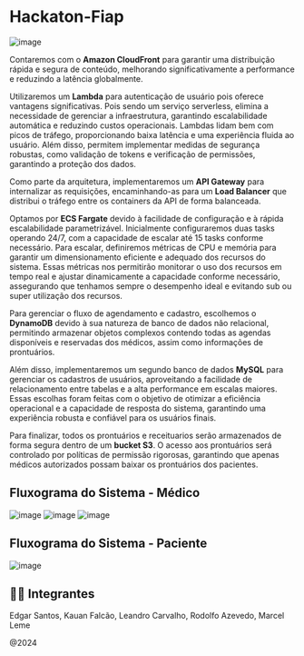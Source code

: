 # Hackaton-Fiap

![image](https://github.com/user-attachments/assets/9e7e3ed5-658f-446b-bd24-aa554e95239b)

Contaremos com o **Amazon CloudFront** para garantir uma distribuição rápida e segura de conteúdo, melhorando significativamente a performance e reduzindo a latência globalmente. 

Utilizaremos um **Lambda** para autenticação de usuário pois oferece vantagens significativas. Pois sendo um serviço serverless, elimina a necessidade de gerenciar a infraestrutura, garantindo escalabilidade automática e reduzindo custos operacionais. Lambdas lidam bem com picos de tráfego, proporcionando baixa latência e uma experiência fluida ao usuário. Além disso, permitem implementar medidas de segurança robustas, como validação de tokens e verificação de permissões, garantindo a proteção dos dados.

Como parte da arquitetura, implementaremos um **API Gateway** para internalizar as requisições, encaminhando-as para um **Load Balancer** que distribui o tráfego entre os containers da API de forma balanceada. 

Optamos por **ECS Fargate** devido à facilidade de configuração e à rápida escalabilidade parametrizável. Inicialmente configuraremos duas tasks operando 24/7, com a capacidade de escalar até 15 tasks conforme necessário. Para escalar, definiremos métricas de CPU e memória para garantir um dimensionamento eficiente e adequado dos recursos do sistema. Essas métricas nos permitirão monitorar o uso dos recursos em tempo real e ajustar dinamicamente a capacidade conforme necessário, assegurando que tenhamos sempre o desempenho ideal e evitando sub ou super utilização dos recursos.

Para gerenciar o fluxo de agendamento e cadastro, escolhemos o **DynamoDB** devido à sua natureza de banco de dados não relacional, permitindo armazenar objetos complexos contendo todas as agendas disponíveis e reservadas dos médicos, assim como informações de prontuários. 

Além disso, implementaremos um segundo banco de dados **MySQL** para gerenciar os cadastros de usuários, aproveitando a facilidade de relacionamento entre tabelas e a alta performance em escalas maiores. Essas escolhas foram feitas com o objetivo de otimizar a eficiência operacional e a capacidade de resposta do sistema, garantindo uma experiência robusta e confiável para os usuários finais.

Para finalizar, todos os prontuários e receituarios serão armazenados de forma segura dentro de um **bucket S3**. O acesso aos prontuários será controlado por políticas de permissão rigorosas, garantindo que apenas médicos autorizados possam baixar os prontuários dos pacientes.

##  Fluxograma do Sistema - Médico
![image](https://github.com/user-attachments/assets/9761794e-c10d-4a92-a39e-b5d2ce818251)
![image](https://github.com/user-attachments/assets/8721f792-952c-465c-a057-8c39fd2d5736)
![image](https://github.com/user-attachments/assets/acc2abf1-a595-43b5-9fa9-9c9580610a8c)

##  Fluxograma do Sistema - Paciente
![image](https://github.com/user-attachments/assets/20aad976-fb06-402e-8510-386ac617aaf4)




## 👨‍💻 Integrantes
Edgar Santos,
Kauan Falcão,
Leandro Carvalho,
Rodolfo Azevedo,
Marcel Leme

@2024
